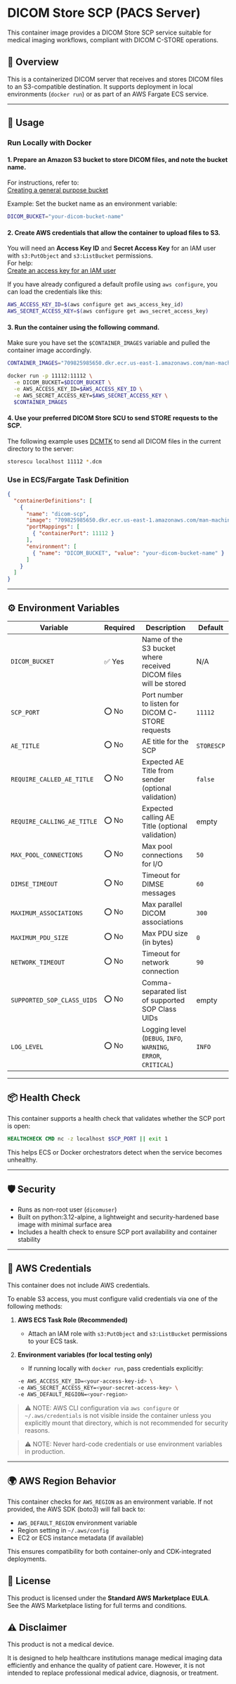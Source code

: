 # DICOM Store SCP (PACS Server)

This container image provides a DICOM Store SCP service suitable for medical imaging workflows, compliant with DICOM C-STORE operations.

## 🧩 Overview

This is a containerized DICOM server that receives and stores DICOM files to an S3-compatible destination.
It supports deployment in local environments (`docker run`) or as part of an AWS Fargate ECS service.

---

## 🚀 Usage

### Run Locally with Docker

#### 1. **Prepare an Amazon S3 bucket to store DICOM files, and note the bucket name.**

For instructions, refer to:  
[Creating a general purpose bucket](https://docs.aws.amazon.com/AmazonS3/latest/userguide/create-bucket-overview.html)

Example: Set the bucket name as an environment variable:

```bash
DICOM_BUCKET="your-dicom-bucket-name"
```

#### 2. **Create AWS credentials that allow the container to upload files to S3.**

You will need an **Access Key ID** and **Secret Access Key** for an IAM user with `s3:PutObject` and `s3:ListBucket` permissions.  
For help:  
[Create an access key for an IAM user](https://docs.aws.amazon.com/IAM/latest/UserGuide/access-keys-admin-managed.html#admin-create-access-key)

If you have already configured a default profile using `aws configure`, you can load the credentials like this:

```bash
AWS_ACCESS_KEY_ID=$(aws configure get aws_access_key_id)
AWS_SECRET_ACCESS_KEY=$(aws configure get aws_secret_access_key)
```

#### 3. **Run the container using the following command.**

Make sure you have set the `$CONTAINER_IMAGES` variable and pulled the container image accordingly.

```bash
CONTAINER_IMAGES="709825985650.dkr.ecr.us-east-1.amazonaws.com/man-machine-interface/dicom-store-scp:v1.1.1"
```

```bash
docker run -p 11112:11112 \
  -e DICOM_BUCKET=$DICOM_BUCKET \
  -e AWS_ACCESS_KEY_ID=$AWS_ACCESS_KEY_ID \
  -e AWS_SECRET_ACCESS_KEY=$AWS_SECRET_ACCESS_KEY \
  $CONTAINER_IMAGES
```

#### 4. **Use your preferred DICOM Store SCU to send STORE requests to the SCP.**

The following example uses [DCMTK](https://dicom.offis.de/en/dcmtk/dcmtk-tools/) to send all DICOM files in the current directory to the server:

```bash
storescu localhost 11112 *.dcm
```

### Use in ECS/Fargate Task Definition

```json
{
  "containerDefinitions": [
    {
      "name": "dicom-scp",
      "image": "709825985650.dkr.ecr.us-east-1.amazonaws.com/man-machine-interface/dicom-store-scp:v1.1.1",
      "portMappings": [
        { "containerPort": 11112 }
      ],
      "environment": [
        { "name": "DICOM_BUCKET", "value": "your-dicom-bucket-name" }
      ]
    }
  ]
}
```

---

## ⚙️ Environment Variables

| Variable                   | Required | Description                                                                  | Default    |
|----------------------------|----------|------------------------------------------------------------------------------|------------|
| `DICOM_BUCKET`             | ✅ Yes   | Name of the S3 bucket where received DICOM files will be stored              | N/A        |
| `SCP_PORT`                 | ⭕ No    | Port number to listen for DICOM C-STORE requests                             | `11112`    |
| `AE_TITLE`                 | ⭕ No    | AE title for the SCP                                                         | `STORESCP` |
| `REQUIRE_CALLED_AE_TITLE`  | ⭕ No    | Expected AE Title from sender (optional validation)                          | `false`    |
| `REQUIRE_CALLING_AE_TITLE` | ⭕ No    | Expected calling AE Title (optional validation)                              | empty      |
| `MAX_POOL_CONNECTIONS`     | ⭕ No    | Max pool connections for I/O                                                 | `50`       |
| `DIMSE_TIMEOUT`            | ⭕ No    | Timeout for DIMSE messages                                                   | `60`       |
| `MAXIMUM_ASSOCIATIONS`     | ⭕ No    | Max parallel DICOM associations                                              | `300`      |
| `MAXIMUM_PDU_SIZE`         | ⭕ No    | Max PDU size (in bytes)                                                      | `0`        |
| `NETWORK_TIMEOUT`          | ⭕ No    | Timeout for network connection                                               | `90`       |
| `SUPPORTED_SOP_CLASS_UIDS` | ⭕ No    | Comma-separated list of supported SOP Class UIDs                             | empty      |
| `LOG_LEVEL`                | ⭕ No    | Logging level (`DEBUG`, `INFO`, `WARNING`, `ERROR`, `CRITICAL`)              | `INFO`     |

---

## 📦 Health Check

This container supports a health check that validates whether the SCP port is open:

```dockerfile
HEALTHCHECK CMD nc -z localhost $SCP_PORT || exit 1
```

This helps ECS or Docker orchestrators detect when the service becomes unhealthy.

---

## 🛡️ Security

- Runs as non-root user (`dicomuser`)
- Built on python:3.12-alpine, a lightweight and security-hardened base image with minimal surface area
- Includes a health check to ensure SCP port availability and container stability

---

## 🔐 AWS Credentials

This container does not include AWS credentials.

To enable S3 access, you must configure valid credentials via one of the following methods:

1. **AWS ECS Task Role (Recommended)**
   - Attach an IAM role with `s3:PutObject` and `s3:ListBucket` permissions to your ECS task.

2. **Environment variables (for local testing only)**
   - If running locally with `docker run`, pass credentials explicitly:

   ```bash
   -e AWS_ACCESS_KEY_ID=<your-access-key-id> \
   -e AWS_SECRET_ACCESS_KEY=<your-secret-access-key> \
   -e AWS_DEFAULT_REGION=<your-region>
   ```

> ⚠️ NOTE: AWS CLI configuration via `aws configure` or `~/.aws/credentials` is not visible inside the container unless you explicitly mount that directory, which is not recommended for security reasons.

> ⚠️ NOTE: Never hard-code credentials or use environment variables in production.


---

## 🌍 AWS Region Behavior

This container checks for `AWS_REGION` as an environment variable. If not provided, the AWS SDK (boto3) will fall back to:

- `AWS_DEFAULT_REGION` environment variable
- Region setting in `~/.aws/config`
- EC2 or ECS instance metadata (if available)

This ensures compatibility for both container-only and CDK-integrated deployments.

## 📄 License

This product is licensed under the **Standard AWS Marketplace EULA**.  
See the AWS Marketplace listing for full terms and conditions.

## ⚠️ Disclaimer

This product is not a medical device.

It is designed to help healthcare institutions manage medical imaging data efficiently and enhance the quality of patient care. However, it is not intended to replace professional medical advice, diagnosis, or treatment.
